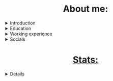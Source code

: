 <h1 align="center"> About me: </h1>

<details>
  <summary>Introduction</summary>
  
<pre>
def stefankolevv():
    real_name = 'Stefan Kolev'
    birth_date = '14/04/2004'
    pronouns = 'he/him'
    nationality = 'Bulgarian'
    hometown = 'Sliven, Bulgaria'
</pre>
</details>
  
<details>
  <summary>Education</summary>
  
<pre>
schools_data = ['Primary School: "Sv. Sv. Kiril i Metodiy" / Sliven, Bulgaria / 2011 - 2018',
                'High School: "PGEE Maria Sklodovska - Kiuri" / Sliven, Bulgaria / 2018 - 2023',
                'University: "Software University" / Sofia, Bulgaria (online) / 2023 - Present'
                ]
</pre>
</details>

<details>
  <summary>Working experience</summary>

<pre>
  working_experience = None
</pre>
</details>

<details>
  <summary>Socials</summary>
<div align="center">
<div id="badges">
    <a href="https://www.facebook.com/stefan.kolev.56829">
    <img src="https://img.shields.io/badge/Facebook-black?style=for-the-badge&logo=facebook&logoColor=blue" alt="Facebook Badge"/>
  <a href="https://www.instagram.com/s.kolevv">
    <img src="https://img.shields.io/badge/Instagram-black?style=for-the-badge&logo=instagram&logoColor=orange" alt="Instagram Badge"/>
  <a href="www.linkedin.com/in/stefankolevv">
   <img src="https://img.shields.io/badge/Linkedin-black?style=for-the-badge&logo=linkedin&logoColor=blue" alt="LinkedIn Badge"/>
  <a href="https://www.youtube.com/@Stefan_Kolev">
    <img src="https://img.shields.io/badge/YouTube-black?style=for-the-badge&logo=youtube&logoColor=red" alt="Youtube Badge"/>
</div>
  </div>
  </details>
<h1 align="center"> Stats: </h1>

<details>
  <summary>Click for more details</summary>
<div align="center">

  ![](https://komarev.com/ghpvc/?username=stefankolevv)
  
![Stefan's GitHub stats](https://github-readme-stats.vercel.app/api?username=stefankolevv&show_icons=true&theme=transparent)[![Top Langs](https://github-readme-stats.vercel.app/api/top-langs/?username=stefankolevv&theme=transparent)](https://github.com/stefankolevv/github-readme-stats)
</details>
